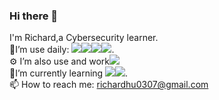 ### Hi there 👋
I'm Richard,a Cybersecurity learner.   
 🚀I’m use daily:  ![](https://img.shields.io/badge/-Parrot-lightg)![](https://img.shields.io/badge/-KaliLinux-blue)![](https://img.shields.io/badge/-C%2B%2B-blue)![](https://img.shields.io/badge/-Python-darkblue).  
 ⚙️ I’m also use and work![](https://img.shields.io/badge/-Java-orange)   
 🌱I’m currently learning ![](https://img.shields.io/badge/-Ruby-red)![](https://img.shields.io/badge/-JavaScript-yellow).     
 📫 How to reach me: richardhu0307@gmail.com  



